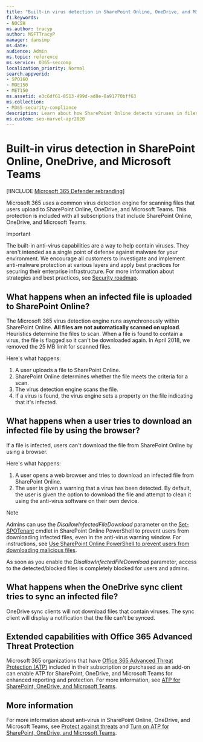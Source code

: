 ```yaml
---
title: "Built-in virus detection in SharePoint Online, OneDrive, and Microsoft Teams"
f1.keywords:
- NOCSH
ms.author: tracyp
author: MSFTTracyP
manager: dansimp
ms.date:
audience: Admin
ms.topic: reference
ms.service: O365-seccomp
localization_priority: Normal
search.appverid:
- SPO160
- MOE150
- MET150
ms.assetid: e3c6df61-8513-499d-ad8e-8a91770bff63
ms.collection:
- M365-security-compliance
description: Learn about how SharePoint Online detects viruses in files that users upload and prevents users from downloading or syncing the files.
ms.custom: seo-marvel-apr2020
---
```


# Built-in virus detection in SharePoint Online, OneDrive, and Microsoft Teams

[!INCLUDE [Microsoft 365 Defender rebranding](../includes/microsoft-defender-for-office.md)]

Microsoft 365 uses a common virus detection engine for scanning files that users upload to SharePoint Online, OneDrive, and Microsoft Teams. This protection is included with all subscriptions that include SharePoint Online, OneDrive, and Microsoft Teams.

> [!IMPORTANT]
> The built-in anti-virus capabilities are a way to help contain viruses. They aren't intended as a single point of defense against malware for your environment. We encourage all customers to investigate and implement anti-malware protection at various layers and apply best practices for securing their enterprise infrastructure. For more information about strategies and best practices, see [Security roadmap](security-roadmap.md).

## What happens when an infected file is uploaded to SharePoint Online?

The Microsoft 365 virus detection engine runs asynchronously within SharePoint Online. **All files are not automatically scanned on upload**. Heuristics determine the files to scan. When a file is found to contain a virus, the file is flagged so it can't be downloaded again. In April 2018, we removed the 25 MB limit for scanned files.

Here's what happens:

1. A user uploads a file to SharePoint Online.
2. SharePoint Online determines whether the file meets the criteria for a scan.
3. The virus detection engine scans the file.
4. If a virus is found, the virus engine sets a property on the file indicating that it's infected.

## What happens when a user tries to download an infected file by using the browser?

If a file is infected, users can't download the file from SharePoint Online by using a browser.

Here's what happens:

1. A user opens a web browser and tries to download an infected file from SharePoint Online.
2. The user is given a warning that a virus has been detected. By default, the user is given the option to download the file and attempt to clean it using the anti-virus software on their own device.

> [!NOTE]
>
> Admins can use the *DisallowInfectedFileDownload* parameter on the [Set-SPOTenant](https://docs.microsoft.com/powershell/module/sharepoint-online/Set-SPOTenant) cmdlet in SharePoint Online PowerShell to prevent users from downloading infected files, even in the anti-virus warning window. For instructions, see [Use SharePoint Online PowerShell to prevent users from downloading malicious files](turn-on-atp-for-spo-odb-and-teams.md#step-2-recommended-use-sharepoint-online-powershell-to-prevent-users-from-downloading-malicious-files).
>
> As soon as you enable the *DisallowInfectedFileDownload* parameter, access to the detected/blocked files is completely blocked for users and admins.

## What happens when the OneDrive sync client tries to sync an infected file?

OneDrive sync clients will not download files that contain viruses. The sync client will display a notification that the file can't be synced.

## Extended capabilities with Office 365 Advanced Threat Protection

Microsoft 365 organizations that have [Office 365 Advanced Threat Protection (ATP)](office-365-atp.md) included in their subscription or purchased as an add-on can enable ATP for SharePoint, OneDrive, and Microsoft Teams for enhanced reporting and protection. For more information, see [ATP for SharePoint, OneDrive, and Microsoft Teams](atp-for-spo-odb-and-teams.md).

## More information

For more information about anti-virus in SharePoint Online, OneDrive, and Microsoft Teams, see [Protect against threats](protect-against-threats.md) and [Turn on ATP for SharePoint, OneDrive, and Microsoft Teams](turn-on-atp-for-spo-odb-and-teams.md).
